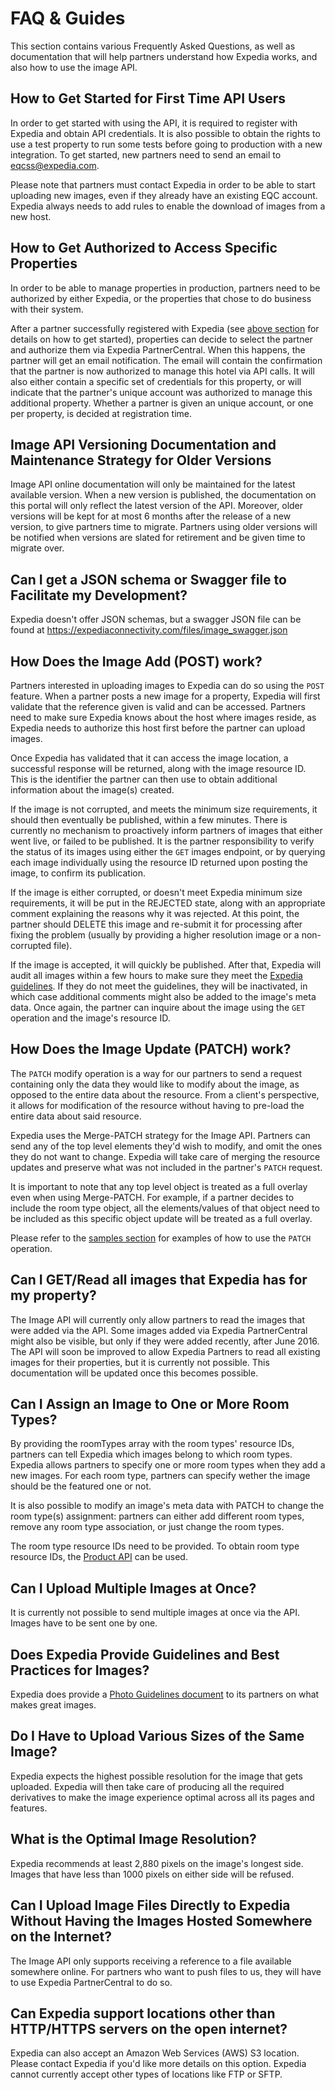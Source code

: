 # FAQ & Guides
This section contains various Frequently Asked Questions, as well as documentation that will help partners understand how Expedia works, and also how to use the image API.

<a name="/howtogetstarted"></a>
## How to Get Started for First Time API Users
In order to get started with using the API, it is required to register with Expedia and obtain API credentials. It is also possible to obtain the rights to use a test property to run some tests before going to production with a new integration. To get started, new partners need to send an email to <a href="mailto:eqcss@expedia.com">eqcss@expedia.com</a>.

Please note that partners must contact Expedia in order to be able to start uploading new images, even if they already have an existing EQC account. Expedia always needs to add rules to enable the download of images from a new host.

## How to Get Authorized to Access Specific Properties
In order to be able to manage properties in production, partners need to be authorized by either Expedia, or the properties that chose to do business with their system.

After a partner successfully registered with Expedia (see [above section](#/howtogetstarted) for details on how to get started), properties can decide to select the partner and authorize them via Expedia PartnerCentral. When this happens, the partner will get an email notification. The email will contain the confirmation that the partner is now authorized to manage this hotel via API calls. It will also either contain a specific set of credentials for this property, or will indicate that the partner's unique account was authorized to manage this additional property. Whether a partner is given an unique account, or one per property, is decided at registration time.

## Image API Versioning Documentation and Maintenance Strategy for Older Versions

Image API online documentation will only be maintained for the latest available version. When a new version is published, the documentation on this portal will only reflect the latest version of the API. Moreover, older versions will be kept for at most 6 months after the release of a new version, to give partners time to migrate. Partners using older versions will be notified when versions are slated for retirement and be given time to migrate over.

## Can I get a JSON schema or Swagger file to Facilitate my Development?

Expedia doesn't offer JSON schemas, but a swagger JSON file can be found at 
<https://expediaconnectivity.com/files/image_swagger.json>

## How Does the Image Add (POST) work?

Partners interested in uploading images to Expedia can do so using the `POST` feature. When a partner posts a new image for a property, Expedia will first validate that the reference given is valid and can be accessed. Partners need to make sure Expedia knows about the host where images reside, as Expedia needs to authorize this host first before the partner can upload images.

Once Expedia has validated that it can access the image location, a successful response will be returned, along with the image resource ID. This is the identifier the partner can then use to obtain additional information about the image(s) created.

If the image is not corrupted, and meets the minimum size requirements, it should then eventually be published, within a few minutes. There is currently no mechanism to proactively inform partners of images that either went live, or failed to be published. It is the partner responsibility to verify the status of its images using either the `GET` images endpoint, or by querying each image individually using the resource ID returned upon posting the image, to confirm its publication.

If the image is either corrupted, or doesn't meet Expedia minimum size requirements, it will be put in the REJECTED state, along with an appropriate comment explaining the reasons why it was rejected. At this point, the partner should DELETE this image and re-submit it for processing after fixing the problem (usually by providing a higher resolution image or a non-corrupted file).

If the image is accepted, it will quickly be published. After that, Expedia will audit all images within a few hours to make sure they meet the [Expedia guidelines](https://expediagso.secure.force.com/kb/articles/en_US/Policy/About-Rejected-Photos/?q=Photos&l=en_US&fs=Search&pn=1). If they do not meet the guidelines, they will be inactivated, in which case additional comments might also be added to the image's meta data. Once again, the partner can inquire about the image using the `GET` operation and the image's resource ID.

## How Does the Image Update (PATCH) work?

The `PATCH` modify operation is a way for our partners to send a request containing only the data they would like to modify about the image, as opposed to the entire data about the resource. From a client's perspective, it allows for modification of the resource without having to pre-load the entire data about said resource.

Expedia uses the Merge-PATCH strategy for the Image API. Partners can send any of the top level elements they'd wish to modify, and omit the ones they do not want to change. Expedia will take care of merging the resource updates and preserve what was not included in the partner's `PATCH` request.

It is important to note that any top level object is treated as a full overlay even when using Merge-PATCH. For example, if a partner decides to include the room type object, all the elements/values of that object need to be included as this specific object update will be treated as a full overlay.

Please refer to the [samples section](/apis/product-management/image-api/sample-messages.html) for examples of how to use the `PATCH` operation.

## Can I GET/Read all images that Expedia has for my property?

The Image API will currently only allow partners to read the images that were added via the API. Some images added via Expedia PartnerCentral might also be visible, but only if they were added recently, after June 2016. The API will soon be improved to allow Expedia Partners to read all existing images for their properties, but it is currently not possible. This documentation will be updated once this becomes possible.

## Can I Assign an Image to One or More Room Types?

By providing the roomTypes array with the room types' resource IDs, partners can tell Expedia which images belong to which room types. Expedia allows partners to specify one or more room types when they add a new images. For each room type, partners can specify wether the image should be the featured one or not.

It is also possible to modify an image's meta data with PATCH to change the room type(s) assignment: partners can either add different room types, remove any room type association, or just change the room types.

The room type resource IDs need to be provided. To obtain room type resource IDs, the [Product API](/apis/product-management/product-api/quick-start.html) can be used.

## Can I Upload Multiple Images at Once?

It is currently not possible to send multiple images at once via the API. Images have to be sent one by one.

## Does Expedia Provide Guidelines and Best Practices for Images?

Expedia does provide a [Photo Guidelines document](http://mslps.expedia.com/images/en_EN_Flyer_EG%20Photo%20Guidelines%20_150818.pdf) to its partners on what makes great images.

## Do I Have to Upload Various Sizes of the Same Image?

Expedia expects the highest possible resolution for the image that gets uploaded. Expedia will then take care of producing all the required derivatives to make the image experience optimal across all its pages and features.

## What is the Optimal Image Resolution?

Expedia recommends at least 2,880 pixels on the image's longest side. Images that have less than 1000 pixels on either side will be refused.

## Can I Upload Image Files Directly to Expedia Without Having the Images Hosted Somewhere on the Internet?

The Image API only supports receiving a reference to a file available somewhere online. For partners who want to push files to us, they will have to use Expedia PartnerCentral to do so.

## Can Expedia support locations other than HTTP/HTTPS servers on the open internet?

Expedia can also accept an Amazon Web Services (AWS) S3 location. Please contact Expedia if you'd like more details on this option. Expedia cannot currently accept other types of locations like FTP or SFTP.
